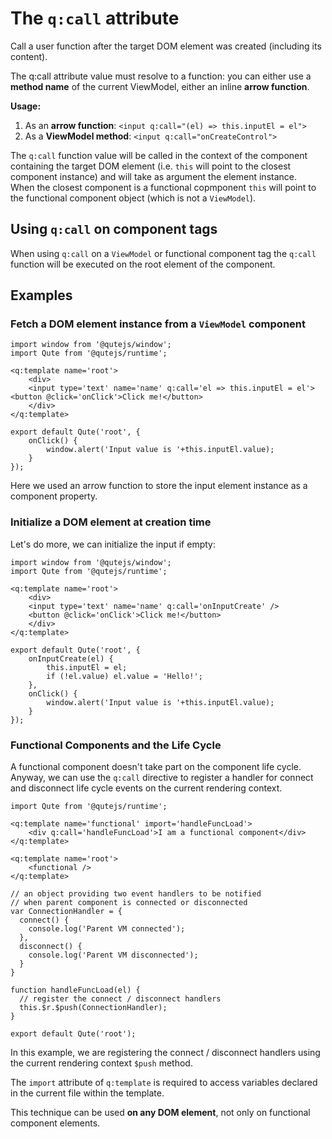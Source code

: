 # The `q:call` attribute

Call a user function after the target DOM element was created (including its content).

The q:call attribute value must resolve to a function: you can either use a **method name** of the current ViewModel, either an inline **arrow function**.

**Usage:**
1. As an **arrow function**: `<input q:call="(el) => this.inputEl = el">`
2. As a **ViewModel method**: `<input q:call="onCreateControl">`

The `q:call` function value will be called in the context of the component containing the target DOM element (i.e. `this` will point to the closest component instance) and will take as argument the element instance.  \
When the closest component is a functional copmponent `this` will point to the functional component object (which is not a `ViewModel`).

## Using `q:call` on component tags

When using `q:call` on a `ViewModel` or functional component tag the `q:call` function will be executed on the root element of the component.

## Examples

### Fetch a DOM element instance from a `ViewModel` component

```jsq
import window from '@qutejs/window';
import Qute from '@qutejs/runtime';

<q:template name='root'>
	<div>
	<input type='text' name='name' q:call='el => this.inputEl = el'><button @click='onClick'>Click me!</button>
	</div>
</q:template>

export default Qute('root', {
	onClick() {
		window.alert('Input value is '+this.inputEl.value);
	}
});
```

Here we used an arrow function to store the input element instance as a component property.

### Initialize a DOM element at creation time

Let's do more, we can initialize the input if empty:

```jsq
import window from '@qutejs/window';
import Qute from '@qutejs/runtime';

<q:template name='root'>
	<div>
	<input type='text' name='name' q:call='onInputCreate' />
	<button @click='onClick'>Click me!</button>
	</div>
</q:template>

export default Qute('root', {
	onInputCreate(el) {
		this.inputEl = el;
		if (!el.value) el.value = 'Hello!';
	},
	onClick() {
		window.alert('Input value is '+this.inputEl.value);
	}
});
```

### Functional Components and the Life Cycle

A functional component doesn't take part on the component life cycle.  \
Anyway, we can use the `q:call` directive to register a handler for connect and disconnect life cycle events on the current rendering context.

```jsq
import Qute from '@qutejs/runtime';

<q:template name='functional' import='handleFuncLoad'>
    <div q:call='handleFuncLoad'>I am a functional component</div>
</q:template>

<q:template name='root'>
    <functional />
</q:template>

// an object providing two event handlers to be notified
// when parent component is connected or disconnected
var ConnectionHandler = {
  connect() {
  	console.log('Parent VM connected');
  },
  disconnect() {
    console.log('Parent VM disconnected');
  }
}

function handleFuncLoad(el) {
  // register the connect / disconnect handlers
  this.$r.$push(ConnectionHandler);
}

export default Qute('root');
```

In this example, we are registering the connect / disconnect handlers using the current rendering context `$push` method.

The `import` attribute of `q:template` is required to access variables declared in the current file within the template.

This technique can be used **on any DOM element**, not only on functional component elements.



